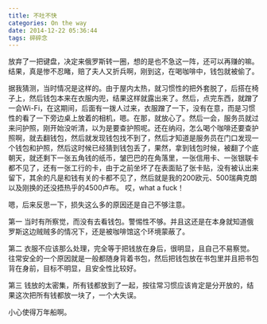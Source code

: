 ```yaml
---
title: 不吐不快
categories: On the way
date: 2014-12-22 05:36:44
tags: 碎碎念
---
```


放弃了一把键盘，决定来俄罗斯转一圈，想的是也不急这一阵，还可以再赚的嘛。结果，真是惨不忍睹，赔了夫人又折兵啊，刚到这，在喝咖啡中，钱包就被偷了。

据我猜测，当时情况是这样的。由于屋内太热，就习惯性的把外套脱了，后搭在椅子上，然后钱包本来在衣服内兜，结果这样就露出来了。然后，点完东西，就蹭了一会Wi-Fi，在这期间，后面有一拨人过来，衣服蹭了一下，没有在意，而是习惯性的看了一下旁边桌上放着的相机，嗯。在那，就放心了。然后一会，服务员就过来问护照，刚开始没听清，以为是要查护照呢。还在纳闷，怎么喝个咖啡还要查护照啊，就去翻钱包，然后就发现钱包找不到了，然后才知道是服务员在门口发现一个钱包和护照，然后这时候已经猜到钱包丢了，果然，拿到钱包时候，被翻了个底朝天，就还剩下一张五角钱的纸币，皱巴巴的在角落里，一张信用卡、一张银联卡都不见了，还有一张工行的卡，由于之前坐坏了在表面贴了张卡贴，没有被认出来留下，其余的凡是和钱有关的卡都不见了，然后就是我的200欧元、500瑞典克朗以及刚换的还没捂热乎的4500卢布。
哎，what a fuck！

嗯，后来反思一下，损失这么多的原因还是自己不够注意。

第一 当时有所察觉，而没有去看钱包。警惕性不够。并且这还是在本身就知道俄罗斯这边贼贼多的情况下，还是被咖啡馆这个环境蒙蔽了。

第二 衣服不应该那么处理，完全等于把钱放在身后，很明显，且自己不易察觉。往常安全的一个原因就是一般都随身背着书包，然后把钱包放在书包里并且把书包背在身前，目标不明显，且安全性比较好。

第三 钱放的太密集，所有钱都放到了一起，按往常习惯应该肯定是分开放的，结果这次把所有钱都放一块了，一个大失误。

小心使得万年船啊。